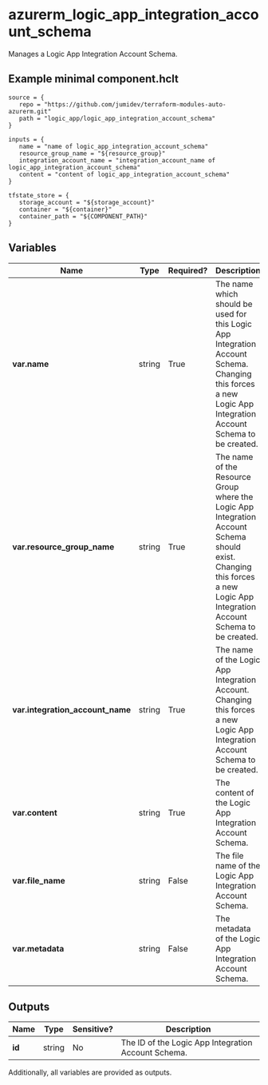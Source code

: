 # azurerm_logic_app_integration_account_schema

Manages a Logic App Integration Account Schema.

## Example minimal component.hclt

```hcl
source = {
   repo = "https://github.com/jumidev/terraform-modules-auto-azurerm.git" 
   path = "logic_app/logic_app_integration_account_schema" 
}

inputs = {
   name = "name of logic_app_integration_account_schema" 
   resource_group_name = "${resource_group}" 
   integration_account_name = "integration_account_name of logic_app_integration_account_schema" 
   content = "content of logic_app_integration_account_schema" 
}

tfstate_store = {
   storage_account = "${storage_account}" 
   container = "${container}" 
   container_path = "${COMPONENT_PATH}" 
}

```

## Variables

| Name | Type | Required? |  Description |
| ---- | ---- | --------- |  ----------- |
| **var.name** | string | True | The name which should be used for this Logic App Integration Account Schema. Changing this forces a new Logic App Integration Account Schema to be created. | 
| **var.resource_group_name** | string | True | The name of the Resource Group where the Logic App Integration Account Schema should exist. Changing this forces a new Logic App Integration Account Schema to be created. | 
| **var.integration_account_name** | string | True | The name of the Logic App Integration Account. Changing this forces a new Logic App Integration Account Schema to be created. | 
| **var.content** | string | True | The content of the Logic App Integration Account Schema. | 
| **var.file_name** | string | False | The file name of the Logic App Integration Account Schema. | 
| **var.metadata** | string | False | The metadata of the Logic App Integration Account Schema. | 



## Outputs

| Name | Type | Sensitive? | Description |
| ---- | ---- | --------- | --------- |
| **id** | string | No  | The ID of the Logic App Integration Account Schema. | 

Additionally, all variables are provided as outputs.
